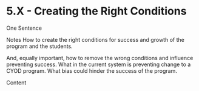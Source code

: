 # 5.X - Creating the Right Conditions

One Sentence

Notes
How to create the right conditions for success and growth of the program and the students.

And, equally important, how to remove the wrong conditions and influence preventing success. What in the current system is preventing change to a CYOD program. What bias could hinder the success of the program.

Content